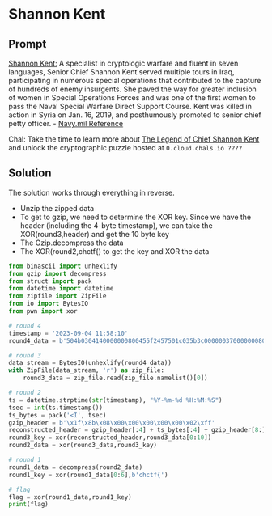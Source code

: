 # Shannon Kent

## Prompt

[Shannon Kent:](https://en.wikipedia.org/wiki/Shannon_M._Kent) A specialist in cryptologic warfare and fluent in seven languages, Senior Chief Shannon Kent served multiple tours in Iraq, participating in numerous special operations that contributed to the capture of hundreds of enemy insurgents. She paved the way for greater inclusion of women in Special Operations Forces and was one of the first women to pass the Naval Special Warfare Direct Support Course. Kent was killed in action in Syria on Jan. 16, 2019, and posthumously promoted to senior chief petty officer. - [Navy.mil Reference](https://www.navy.mil/Women-In-the-Navy/Past/Display-Past-Woman-Bio/Article/2959760/senior-chief-shannon-kent/)

Chal: Take the time to learn more about [The Legend of Chief Shannon Kent](https://www.youtube.com/watch?v=IlM-5FK0TL4) and unlock the cryptographic puzzle hosted at ``0.cloud.chals.io ????``

## Solution

The solution works through everything in reverse.
- Unzip the zipped data
- To get to gzip, we need to determine the XOR key. Since we have the header (including the 4-byte timestamp), we can take the XOR(round3,header) and get the 10 byte key
- The Gzip.decompress the data
- The XOR(round2,chctf{) to get the key and XOR the data

```python
from binascii import unhexlify
from gzip import decompress
from struct import pack
from datetime import datetime
from zipfile import ZipFile
from io import BytesIO
from pwn import xor

# round 4
timestamp = '2023-09-04 11:58:10'
round4_data = b'504b0304140000000800455f2457501c035b3c0000003700000008000000646174612e62696e013700c8ffabd664c8f6617e62630fc76ae616c6d8a3c6e98b0a34fbbbc27f99b00ab9188471de731a39c487fbc12485713aa58b71cf6f417f6cc8a4504b01021403140000000800455f2457501c035b3c00000037000000080000000000000000000000800100000000646174612e62696e504b0506000000000100010036000000620000000000'

# round 3
data_stream = BytesIO(unhexlify(round4_data))
with ZipFile(data_stream, 'r') as zip_file:
    round3_data = zip_file.read(zip_file.namelist()[0])

# round 2
ts = datetime.strptime(str(timestamp), "%Y-%m-%d %H:%M:%S")
tsec = int(ts.timestamp())
ts_bytes = pack('<I', tsec)
gzip_header = b'\x1f\x8b\x08\x00\x00\x00\x00\x00\x02\xff'
reconstructed_header = gzip_header[:4] + ts_bytes[:4] + gzip_header[8:]
round3_key = xor(reconstructed_header,round3_data[0:10])
round2_data = xor(round3_data,round3_key)

# round 1
round1_data = decompress(round2_data)
round1_key = xor(round1_data[0:6],b'chctf{')

# flag
flag = xor(round1_data,round1_key)
print(flag)
```


